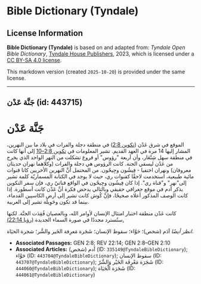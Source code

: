 # Bible Dictionary (Tyndale)

## License Information

**Bible Dictionary (Tyndale)** is based on and adapted from: _Tyndale Open Bible Dictionary_, [Tyndale House Publishers](https://tyndaleopenresources.com/), 2023, which is licensed under a [CC BY-SA 4.0 license](https://creativecommons.org/licenses/by-sa/4.0/legalcode.en).

This markdown version (created `2025-10-20`) is provided under the same license.



--------------------------------

## جَنَّة عَدْن (id: 443715)

جَنَّة عَدْن
============

الموقع في شرق عَدْن ([تكوين 2:8](https://ref.ly/Gen2:8)) في منطقة دجلة والفرات في بلاد ما بين النهرين، المشار إليها 14 مرة في العهد القديم. تشير المعلومات في [تكوين 2:8–10](https://ref.ly/Gen2:8-Gen2:10) إلى أنها كانت في منطقة سهل شِنْعَار، وأن أربعة "رؤوس" أو فروع تشكلت من النهر الواحد الذي يخرج من عَدْن ليسقي الجنة. كانت الرؤوس هي دجلة والفرات (وكلاهما نهران حديثان معروفان) ونهران اختفيا \- فِيشُون وجِيحٌون. من المحتمل أنَّ النهرين الأخريين كانا قنوات مائية طبيعية، استخدمت لاحقًا كقنوات ري، حيث لا يوجد في الكتابة المسماريّة كلمة تشير إلى"نهر" و"قناة ري". إذا كان فِيشُون وجِيحٌون في الواقع قناتيّ ري، فإن سفر التكوين يذكر آدم في موقع جغرافي حقيقي وبالتالي يدحض فكرة أنَّ عَدْن كانت أسطورة. إذا كانت الوصف المذكور أعلاه صحيحًا، فإنَّ كُوش كانت تشير إلى أرض الكاسيين القدماء، بينما قد تكون وحَوِيلَة تشير إلى العربية.

كانت عَدْن منطقة اختبار امتثال الإنسان لأوامر الله، وبالعصيان فُقِدَت الجنَّة. لكنها ستُسترد مجددًا في صورة السماء الجديدة ([رؤيا 22:14\).](https://ref.ly/Rev22:14)

*انظر أيضًا* آدَم (شخص)؛ حَوَّاء؛ سقوط الإنسان؛ شَجَرة مَعرِفة الخَير والشَّر؛ شجرة الحيَاة.

* **Associated Passages:** GEN 2:8; REV 22:14; GEN 2:8–GEN 2:10
* **Associated Articles:** آدم (شخص) (ID: `335149@TyndaleBibleDictionary`); حَوَّاء (ID: `443704@TyndaleBibleDictionary`); سقوط الإنسان (ID: `443707@TyndaleBibleDictionary`); شَجَرَة مَعْرِفَة الخَيْر وَالشَّرّ (ID: `444060@TyndaleBibleDictionary`); شَجَرَة الْحَيَاة (ID: `444061@TyndaleBibleDictionary`)

